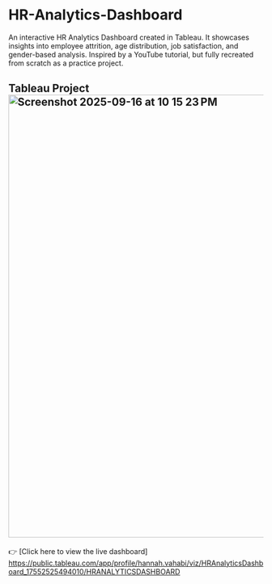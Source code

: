 # HR-Analytics-Dashboard
An interactive HR Analytics Dashboard created in Tableau. It showcases insights into employee attrition, age distribution, job satisfaction, and gender-based analysis. Inspired by a YouTube tutorial, but fully recreated from scratch as a practice project.
## Tableau Project<img width="1560" height="876" alt="Screenshot 2025-09-16 at 10 15 23 PM" src="https://github.com/user-attachments/assets/bf2479ac-3883-4150-8cdb-4a0d790208bc" />



👉 [Click here to view the live dashboard] https://public.tableau.com/app/profile/hannah.vahabi/viz/HRAnalyticsDashboard_17552525494010/HRANALYTICSDASHBOARD
